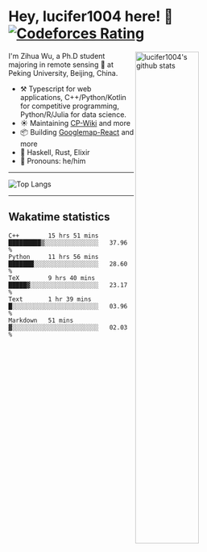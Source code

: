 # Hey, lucifer1004 here! :wave: [![Codeforces Rating](https://cfrating.ihcr.top/?user=lucifer1004&style=flat-square)](https://codeforces.com/profile/lucifer1004)

<img width="50%" align="right" alt="lucifer1004's github stats" src="https://github-readme-stats.vercel.app/api?username=lucifer1004&show_icons=true">

I'm Zihua Wu, a Ph.D student majoring in remote sensing :satellite: at Peking University, Beijing, China.

- :hammer_and_pick: Typescript for web applications, C++/Python/Kotlin for competitive programming, Python/R/Julia for data science.
- :sunny: Maintaining [CP-Wiki](https://cp-wiki.vercel.app) and more 
- :package: Building [Googlemap-React](https://github.com/googlemap-react/googlemap-react) and more
- :seedling: Haskell, Rust, Elixir
- :man: Pronouns: he/him

---

![Top Langs](https://github-readme-stats.vercel.app/api/top-langs/?username=lucifer1004&layout=compact)

---

## Wakatime statistics

<!--START_SECTION:waka-->
```text
C++        15 hrs 51 mins  █████████▒░░░░░░░░░░░░░░░   37.96 % 
Python     11 hrs 56 mins  ███████░░░░░░░░░░░░░░░░░░   28.60 % 
TeX        9 hrs 40 mins   █████▓░░░░░░░░░░░░░░░░░░░   23.17 % 
Text       1 hr 39 mins    █░░░░░░░░░░░░░░░░░░░░░░░░   03.96 % 
Markdown   51 mins         ▓░░░░░░░░░░░░░░░░░░░░░░░░   02.03 % 
```
<!--END_SECTION:waka-->
